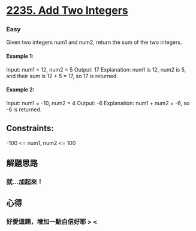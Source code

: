 # [2235. Add Two Integers](https://leetcode.com/problems/add-two-integers/description/)
### Easy

Given two integers num1 and num2, return the sum of the two integers.

#### Example 1:
Input: num1 = 12, num2 = 5
Output: 17
Explanation: num1 is 12, num2 is 5, and their sum is 12 + 5 = 17, so 17 is returned.

#### Example 2:
Input: num1 = -10, num2 = 4
Output: -6
Explanation: num1 + num2 = -6, so -6 is returned.

## Constraints:

-100 <= num1, num2 <= 100

## 解題思路
### 就...加起來！

## 心得
### 好愛這題，增加一點自信好耶 > <